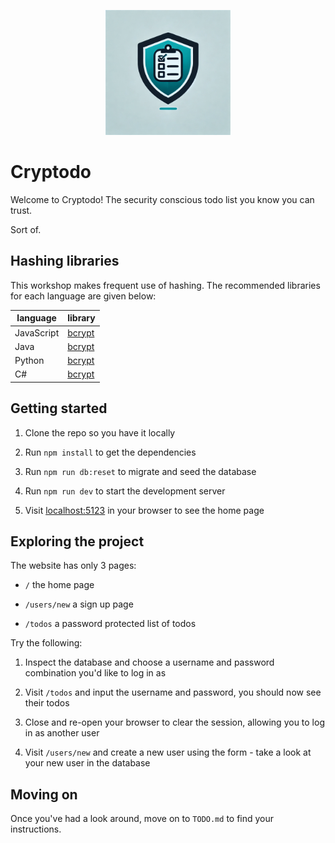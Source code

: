 <p align="center">
  <img width="200px" src="/public/x_logo.png" />
</p>

# Cryptodo

Welcome to Cryptodo! The security conscious todo list you know you can trust.

Sort of.

## Hashing libraries

This workshop makes frequent use of hashing. The recommended libraries for each
language are given below:

| language   | library                                                      |
| ---------- | ------------------------------------------------------------ |
| JavaScript | [bcrypt](https://www.npmjs.com/package/bcrypt#usage)         |
| Java       | [bcrypt](https://github.com/patrickfav/bcrypt)               |
| Python     | [bcrypt](https://github.com/pyca/bcrypt#usage)               |
| C#         | [bcrypt](https://github.com/BcryptNet/bcrypt.net#how-to-use) |

## Getting started

1. Clone the repo so you have it locally

2. Run `npm install` to get the dependencies

3. Run `npm run db:reset` to migrate and seed the database

4. Run `npm run dev` to start the development server

5. Visit [localhost:5123](localhost:5123) in your browser to see the home page

## Exploring the project

The website has only 3 pages:

- `/` the home page

- `/users/new` a sign up page

- `/todos` a password protected list of todos

Try the following:

1. Inspect the database and choose a username and password combination you'd
   like to log in as

1. Visit `/todos` and input the username and password, you should now see their
   todos

1. Close and re-open your browser to clear the session, allowing you to log in
   as another user

1. Visit `/users/new` and create a new user using the form - take a look at your new
   user in the database

## Moving on

Once you've had a look around, move on to `TODO.md` to find your instructions.

